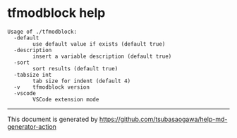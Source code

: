 # tfmodblock help

```
Usage of ./tfmodblock:
  -default
    	use default value if exists (default true)
  -description
    	insert a variable description (default true)
  -sort
    	sort results (default true)
  -tabsize int
    	tab size for indent (default 4)
  -v	tfmodblock version
  -vscode
    	VSCode extension mode
```

---
This document is generated by https://github.com/tsubasaogawa/help-md-generator-action

